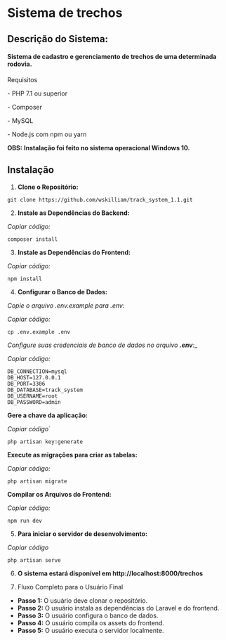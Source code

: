 <h1>Sistema de trechos</h1>

<h2>Descrição do Sistema:</h2>

<h4>Sistema de cadastro e gerenciamento de trechos de uma determinada rodovia.</h4>

<p>Requisitos</p>
<p>- PHP 7.1 ou superior</p>
<p>- Composer</p>
<p>- MySQL</p>
<p>- Node.js com npm ou yarn</p>

**OBS:** __Instalação foi feito no sistema operacional Windows 10.__
## Instalação ##

1. **Clone o Repositório:**

````
git clone https://github.com/wskilliam/track_system_1.1.git
````
2. **Instale as Dependências do Backend:**

_Copiar código:_

````
composer install
````

3. **Instale as Dependências do Frontend:**

_Copiar código:_
````
npm install
````

4. **Configurar o Banco de Dados:**

_Copie o arquivo .env.example para .env:_

_Copiar código:_
````
cp .env.example .env
`````

_Configure suas credenciais de banco de dados no arquivo **.env**:__

_Copiar código:_
````
DB_CONNECTION=mysql
DB_HOST=127.0.0.1
DB_PORT=3306
DB_DATABASE=track_system
DB_USERNAME=root
DB_PASSWORD=admin
`````
**Gere a chave da aplicação:**

_Copiar código_`

````
php artisan key:generate
`````

**Execute as migrações para criar as tabelas:**

_Copiar código:_
````
php artisan migrate
````
**Compilar os Arquivos do Frontend:**

_Copiar código:_
```
npm run dev
````

5. **Para iniciar o servidor de desenvolvimento:**

_Copiar código_
````
php artisan serve
````

6. **O sistema estará disponível em http://localhost:8000/trechos**

7. Fluxo Completo para o Usuário Final

- **Passo 1:** O usuário deve clonar o repositório.
- **Passo 2:** O usuário instala as dependências do Laravel e do frontend.
- **Passo 3:** O usuário configura o banco de dados.
- **Passo 4:** O usuário compila os assets do frontend.
- **Passo 5:** O usuário executa o servidor localmente.
